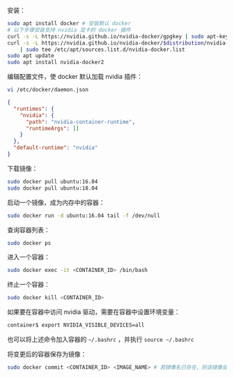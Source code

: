 安装：

```bash
sudo apt install docker # 安装默认 docker
# 以下步骤安装支持 nvidia 显卡的 docker 插件
curl -s -L https://nvidia.github.io/nvidia-docker/gpgkey | sudo apt-key add -
curl -s -L https://nvidia.github.io/nvidia-docker/$distribution/nvidia-docker.list \
    | sudo tee /etc/apt/sources.list.d/nvidia-docker.list
sudo apt update
sudo apt install nvidia-docker2
```

编辑配置文件，使 docker 默认加载 nvidia 插件：

```bash
vi /etc/docker/daemon.json
```

```json
{
  "runtimes": {
    "nvidia": {
      "path": "nvidia-container-runtime",
      "runtimeArgs": []
    }
  },
  "default-runtime": "nvidia"
}
```

下载镜像：

```bash
sudo docker pull ubuntu:16.04
sudo docker pull ubuntu:18.04
```

启动一个镜像，成为内存中的容器：

```bash
sudo docker run -d ubuntu:16.04 tail -f /dev/null
```

查询容器列表：

```bash
sudo docker ps
```

进入一个容器：

```bash
sudo docker exec -it <CONTAINER_ID> /bin/bash
```

终止一个容器：

```bash
sudo docker kill <CONTAINER_ID>
```

如果要在容器中访问 nvidia 驱动，需要在容器中设置环境变量：

```bash
container$ export NVIDIA_VISIBLE_DEVICES=all
```

也可以将上述命令加入容器的 `~/.bashrc` ，并执行 `source ~/.bashrc`

将变更后的容器保存为镜像：

```bash
sudo docker commit <CONTAINER_ID> <IMAGE_NAME> # 若镜像名已存在，则该镜像会被覆盖
```


<!--stackedit_data:
eyJoaXN0b3J5IjpbLTY3NTg2NDU0MiwtNTA3OTMyNSwyMDY2MT
UyNjgwXX0=
-->